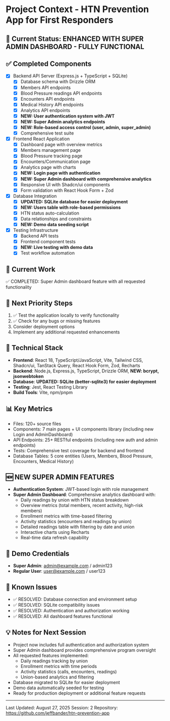 # Project Context - HTN Prevention App for First Responders

## 🎯 Current Status: ENHANCED WITH SUPER ADMIN DASHBOARD - FULLY FUNCTIONAL

## ✅ Completed Components
- [x] Backend API Server (Express.js + TypeScript + SQLite)
  - [x] Database schema with Drizzle ORM
  - [x] Members API endpoints
  - [x] Blood Pressure readings API endpoints
  - [x] Encounters API endpoints
  - [x] Medical History API endpoints
  - [x] Analytics API endpoints
  - [x] **NEW: User authentication system with JWT**
  - [x] **NEW: Super Admin analytics endpoints**
  - [x] **NEW: Role-based access control (user, admin, super_admin)**
  - [x] Comprehensive test suite
- [x] Frontend React Application
  - [x] Dashboard page with overview metrics
  - [x] Members management page
  - [x] Blood Pressure tracking page
  - [x] Encounters/Communication page
  - [x] Analytics page with charts
  - [x] **NEW: Login page with authentication**
  - [x] **NEW: Super Admin dashboard with comprehensive analytics**
  - [x] Responsive UI with Shadcn/ui components
  - [x] Form validation with React Hook Form + Zod
- [x] Database Integration
  - [x] **UPDATED: SQLite database for easier deployment**
  - [x] **NEW: Users table with role-based permissions**
  - [x] HTN status auto-calculation
  - [x] Data relationships and constraints
  - [x] **NEW: Demo data seeding script**
- [x] Testing Infrastructure
  - [x] Backend API tests
  - [x] Frontend component tests
  - [x] **NEW: Live testing with demo data**
  - [x] Test workflow automation

## 🚧 Current Work
✅ COMPLETED: Super Admin dashboard feature with all requested functionality

## 📝 Next Priority Steps
1. ✅ Test the application locally to verify functionality
2. ✅ Check for any bugs or missing features
3. Consider deployment options
4. Implement any additional requested enhancements

## 🔧 Technical Stack
- **Frontend**: React 18, TypeScript/JavaScript, Vite, Tailwind CSS, Shadcn/ui, TanStack Query, React Hook Form, Zod, Recharts
- **Backend**: Node.js, Express.js, TypeScript, Drizzle ORM, **NEW: bcrypt, jsonwebtoken**
- **Database**: **UPDATED: SQLite (better-sqlite3) for easier deployment**
- **Testing**: Jest, React Testing Library
- **Build Tools**: Vite, npm/pnpm

## 📊 Key Metrics
- Files: 120+ source files
- Components: 7 main pages + UI components library (including new Login and AdminDashboard)
- API Endpoints: 25+ RESTful endpoints (including new auth and admin endpoints)
- Tests: Comprehensive test coverage for backend and frontend
- Database Tables: 5 core entities (Users, Members, Blood Pressure, Encounters, Medical History)

## 🆕 NEW SUPER ADMIN FEATURES
- **Authentication System**: JWT-based login with role management
- **Super Admin Dashboard**: Comprehensive analytics dashboard with:
  - Daily readings by union with HTN status breakdown
  - Overview metrics (total members, recent activity, high-risk members)
  - Enrollment metrics with time-based filtering
  - Activity statistics (encounters and readings by union)
  - Detailed readings table with filtering by date and union
  - Interactive charts using Recharts
  - Real-time data refresh capability

## 🔐 Demo Credentials
- **Super Admin**: admin@example.com / admin123
- **Regular User**: user@example.com / user123

## 🐛 Known Issues
- ✅ RESOLVED: Database connection and environment setup
- ✅ RESOLVED: SQLite compatibility issues
- ✅ RESOLVED: Authentication and authorization working
- ✅ RESOLVED: All dashboard features functional

## 💡 Notes for Next Session
- Project now includes full authentication and authorization system
- Super Admin dashboard provides comprehensive program oversight
- All requested features implemented:
  - Daily readings tracking by union
  - Enrollment metrics with time periods
  - Activity statistics (calls, encounters, readings)
  - Union-based analytics and filtering
- Database migrated to SQLite for easier deployment
- Demo data automatically seeded for testing
- Ready for production deployment or additional feature requests

---
Last Updated: August 27, 2025
Session: 2
Repository: https://github.com/jeffbander/htn-prevention-app

